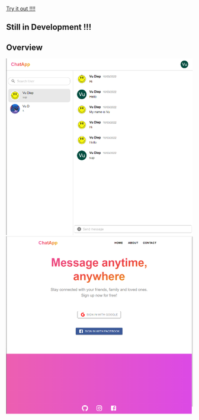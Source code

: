 <a href="https://chatapp-be9bd.web.app">Try it out !!!!</a>
## Still in Development !!!
## Overview
<img src='public/images/chatapp1.png'/><br/>
<img src='public/images/chatapp2.png'/>
